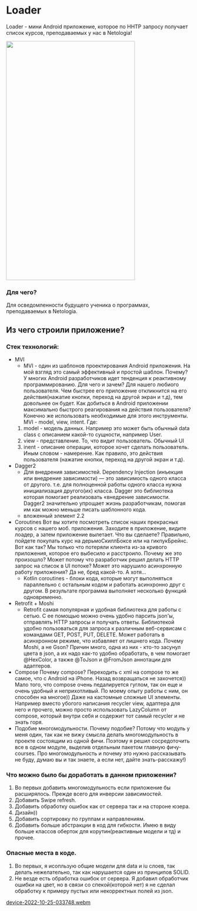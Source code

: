 # Loader

Loader - мини Android приложение, которое по HHTP запросу получает список курсов, преподаваемых у нас в Netologia!

<img src="[https://your-image-url.type](https://user-images.githubusercontent.com/44145716/189741119-db1e5da6-b34e-46d0-b84c-65098f7b588d.png)" width="350" height="650">


### Для чего?
Для осведомленности будущего ученика о программах, преподаваемых в Netologia. 

## Из чего строили  приложение?

### Стек технологий:

* MVI
    * MVI -  один из шаблонов проектирования Android приложения. На мой взгляд это самый эффективный и простой шаблон. Почему? 
    У многих Android разработчиков идет тенденция к реактивному программированию. Для чего и зачем? Для нашего любиого пользователя. Чем быстрее его приложение откликнится на его действия(нажатие кнопки, переход на другой экран и т.д), тем довольнее он будет. 
    Как добиться в Android приложении максимально быстрого реагирования на действия пользователя? 
    Конечно же использовать необходимые для этого инструменты. 
    MVI - model, view, intent. Где:
    1. model - модель данных. Например это может быть обычный data class c описанием какой-то сущности, например User.
    2. view - представление. То, что видит пользователь. Обычный UI
    3. inent - описание операции, которое хочет сделать пользователь. Иным словом - намерение. Как правило, это действия пользователя (нажатие кнопки, переход на другой экран и т.д).
* Dagger2
    * Для внедрения зависимостей. Dependency Injection (инъекция или внедрение зависимости) — это зависимость одного класса от другого. т.е. для полноценной работы одного класса нужна инициализация другого(их) класса. Dagger это библиотека которая помогает реализовать «внедрение зависимости. Dagger2 значительно упрощает жизнь разработчикам, помогая им как можно меньше писать шаблонного кода.
    * вложенный элемент 2.2
* Coroutines
Вот вы хотите посмотреть список наших прекрасных курсов с нашего моб. приложения. Заходите в приложение, видите лоадер, а затем приложение вылетает. Что вы сделаете? Правильно, пойдете покупать курс на дерьмоСкиллБоксе или на гикпукБрейнс. Вот как так?  Мы только что потеряли клиента из-за кривого приложения, которое его выбесило и расстроило. Почему же это произошло? Может потому что разработчик решил делать HTTP запрос на список в UI потоке? Может это нарушило асинхронную работу приложения? Да не, бред какой-то. А хотя...
    * Kotlin coroutines - блоки кода, которые могут выполняться параллельно с остальным кодом и работать асинхронно друг с другом. В результате программа выполняет несколько функций одновременно.
* Retrofit + Moshi
    * Retrofit самая популярная и удобная библиотека для работы с сетью. С ее помощью можно очень удобно парсить json'ы, отправлять HTTP запросы и получать ответы. 
    Библиотекой удобно пользоваться для запроса к различным веб-сервисам с командами GET, POST, PUT, DELETE. Может работать в асинхронном режиме, что избавляет от лишнего кода.
    Почему Moshi, а не Gson? Причин много, одна из них - кто-то засунул цвета в json, а их надо как-то удобно обработать, в чем помогает @HexColor, а также @ToJson и @FromJson аннотации для адаптеров.
* Compose
Почему compose? Переходить с xml на compose то же самое, что с Android на iPhone. Назад возвращаться не захочется)) Мало того, что compose очень педалируется гуглом, так он еще и очень удобный и неприхотливый. По моему опыту работы с ним, он способен на многое)) Даже на кастомные сложные UI элементы. 
Например вместо убогого написания recycler view, адаптера для него и прочего, можно просто использовать LazyColumn от compose, который внутри себя и содержит тот самый recycler и не знать горя. 
* Подобие многомодульности. 
Почему подобие? Потому что модуль у меня один, так как не вижу смысла делать многомодульность в проекте состоящим из одной фичи. Поэтому я решил сосредоточить все в одном модуле, выделив отдельным пакетом главную фичу-courses. Про многомодульность и почему это нужно рассказывать не буду, думаю вы и так знаете, а если нет, дайте знать-расскажу!)


### Что можно было бы доработать в данном приложении?

1. Во первых добавить многомодульность если приложение бы расширялось. Прежде всего для инверсии зависимостей.
2. Добавить Swipe refresh. 
3. Добавить обработку ошибок как от сервера так и на стороне юзера.
4. Дизайн))
5. Добавить сортировку по группам и направлениям.
6. Добавить больше абстракции в код для гибкости. Имею в виду больше классов оберток для корутин(реактивные модели и тд) и прочее.


### Опасные места в коде.

1. Во первых, я исопльзую общие модели для data и iu слоев, так делать нежелательно, так как нарушается один из принципов SOLID.
2. Не везде есть обработка ошибок от сервера. Я добавил обработчик ошибки на цвет, но в связи со спекой(которой нет) я не сделал обработку к примеру пустых или некорректных полей из json.


[device-2022-10-25-033748.webm](https://user-images.githubusercontent.com/44145716/197661813-384d9f68-ba86-4bfc-880b-6e71b7d48481.webm)

